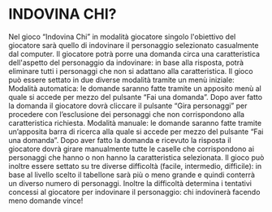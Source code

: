# INDOVINA CHI?

Nel gioco “Indovina Chi” in modalità giocatore singolo l'obiettivo del giocatore sarà quello di indovinare il personaggio selezionato casualmente dal computer. Il giocatore potrà porre una domanda circa una caratteristica dell'aspetto del personaggio da indovinare: in base alla risposta, potrà eliminare tutti i personaggi che non si adattano alla caratteristica.
Il gioco può essere settato in due diverse modalità tramite un menù iniziale: 
Modalità automatica: le domande saranno fatte tramite un apposito menù al quale si accede per mezzo del pulsante “Fai una domanda”. Dopo aver fatto la domanda il giocatore dovrà cliccare il pulsante “Gira personaggi” per procedere con l’esclusione dei personaggi che non corrispondono alla caratteristica richiesta. 
Modalità manuale: le domande saranno fatte tramite un’apposita barra di ricerca alla quale si accede per mezzo del pulsante “Fai una domanda”. Dopo aver fatto la domanda e ricevuto la risposta il giocatore dovrà girare manualmente tutte le caselle che corrispondono ai personaggi che hanno o non hanno la caratteristica selezionata.
Il gioco può inoltre essere settato su tre diverse difficoltà (facile, intermedio, difficile): in base al livello scelto il tabellone sarà più o meno grande e quindi conterrà un diverso numero di personaggi. Inoltre la difficoltà determina i tentativi concessi al giocatore per indovinare il personaggio: chi indovinerà facendo meno domande vince!

